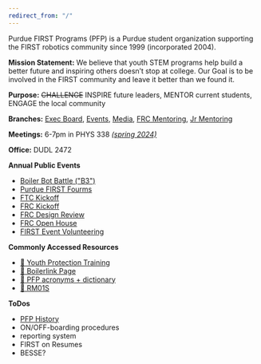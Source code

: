 ```yaml
---
redirect_from: "/"
---
```

Purdue FIRST Programs (PFP) is a Purdue student organization supporting the FIRST robotics community since 1999 (incorporated 2004).

**Mission Statement:** We believe that youth STEM programs help build a better future and inspiring others doesn’t stop at college. Our Goal is to be involved in the FIRST community and leave it better than we found it.

**Purpose:** ~~CHALLENGE~~ INSPIRE future leaders, MENTOR current students, ENGAGE the local community

**Branches:** [Exec Board](exec.md), [Events](events.md), [Media](media.md), [FRC Mentoring](mentor_frc.md), [Jr Mentoring](mentor_jr.md)

**Meetings:** 6-7pm in PHYS 338 *[(spring 2024)](2024spring.md)*

**Office:** DUDL 2472

**Annual Public Events**
- [Boiler Bot Battle ("B3")](B3.md)
- [Purdue FIRST Fourms](fourms.md)
- [FTC Kickoff](kickoff_FTC.md)
- [FRC Kickoff](kickoff_FRC.md)
- [FRC Design Review](design_review.md)
- [FRC Open House](open_house.md)
- [FIRST Event Volunteering](volunteering.md)

**Commonly Accessed Resources**
- [🚸 Youth Protection Training](https://www.purdue.edu/ethics/youth_protection/Staff/Training.php)
- [🔗 Boilerlink Page](https://boilerlink.purdue.edu/organization/purduefirstprograms/)
- [📖 PFP acronyms + dictionary](dictionary.md)
- [🚗 RM01S](https://www.purdue.edu/business/risk_mgmt/Vehicle_Use_Info/index.html)

**ToDos**
- [PFP History](history.md)
- ON/OFF-boarding procedures
- reporting system
- FIRST on Resumes
- BESSE?
